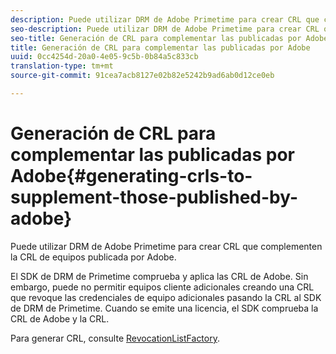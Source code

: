 ```yaml
---
description: Puede utilizar DRM de Adobe Primetime para crear CRL que complementen la CRL de equipos publicada por Adobe.
seo-description: Puede utilizar DRM de Adobe Primetime para crear CRL que complementen la CRL de equipos publicada por Adobe.
seo-title: Generación de CRL para complementar las publicadas por Adobe
title: Generación de CRL para complementar las publicadas por Adobe
uuid: 0cc4254d-20a0-4e05-9c5b-0b84a5c833cb
translation-type: tm+mt
source-git-commit: 91cea7acb8127e02b82e5242b9ad6ab0d12ce0eb

---
```



# Generación de CRL para complementar las publicadas por Adobe{#generating-crls-to-supplement-those-published-by-adobe}

Puede utilizar DRM de Adobe Primetime para crear CRL que complementen la CRL de equipos publicada por Adobe.

El SDK de DRM de Primetime comprueba y aplica las CRL de Adobe. Sin embargo, puede no permitir equipos cliente adicionales creando una CRL que revoque las credenciales de equipo adicionales pasando la CRL al SDK de DRM de Primetime. Cuando se emite una licencia, el SDK comprueba la CRL de Adobe y la CRL.

Para generar CRL, consulte [RevocationListFactory](https://help.adobe.com/en_US/primetime/api/drm-apis/server/javadocs-flashaccess-pro/com/adobe/flashaccess/sdk/revocation/RevocationListFactory.html).
